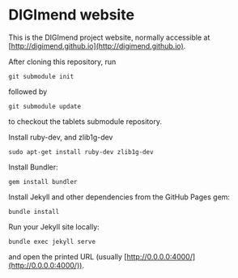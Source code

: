 DIGImend website
================

This is the DIGImend project website, normally accessible
at [http://digimend.github.io](http://digimend.github.io).

After cloning this repository, run

    git submodule init

followed by

    git submodule update

to checkout the tablets submodule repository.

Install ruby-dev, and zlib1g-dev

    sudo apt-get install ruby-dev zlib1g-dev

Install Bundler:

    gem install bundler

Install Jekyll and other dependencies from the GitHub Pages gem:

    bundle install

Run your Jekyll site locally:

    bundle exec jekyll serve

and open the printed URL (usually [http://0.0.0.0:4000/](http://0.0.0.0:4000/)).

